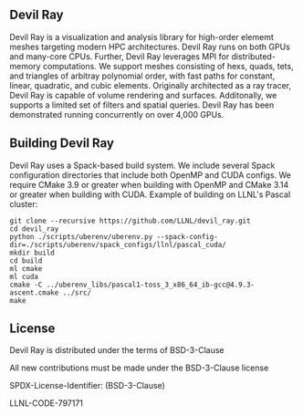 Devil Ray
---------
Devil Ray is a visualization and analysis library for high-order elememt meshes targeting
modern HPC architectures. Devil Ray runs on both GPUs and many-core CPUs. Further, Devil Ray leverages
MPI for distributed-memory computations.
We support meshes consisting of hexs, quads, tets, and triangles of arbitray polynomial order, with
fast paths for constant, linear, quadratic, and cubic elements.
Originally architected as a ray tracer, Devil Ray is capable of volume rendering and surfaces.
Additonally, we supports a limited set of filters and spatial queries.
Devil Ray has been demonstrated running concurrently on over 4,000 GPUs.



Building Devil Ray
------------------
Devil Ray uses a Spack-based build system.
We include several Spack configuration directories that include
both OpenMP and CUDA configs.
We require CMake 3.9 or greater when building with OpenMP
and CMake 3.14 or greater when building with CUDA.
Example of building on LLNL's Pascal cluster:

```
git clone --recursive https://github.com/LLNL/devil_ray.git
cd devil_ray
python ./scripts/uberenv/uberenv.py --spack-config-dir=./scripts/uberenv/spack_configs/llnl/pascal_cuda/
mkdir build
cd build
ml cmake
ml cuda
cmake -C ../uberenv_libs/pascal1-toss_3_x86_64_ib-gcc@4.9.3-ascent.cmake ../src/
make
```

License
----------------

Devil Ray is distributed under the terms of BSD-3-Clause

All new contributions must be made under the BSD-3-Clause
license

SPDX-License-Identifier: (BSD-3-Clause)

LLNL-CODE-797171
